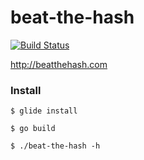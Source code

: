 # beat-the-hash
[![Build Status](https://travis-ci.org/pmpbar/beat-the-hash.svg)](https://travis-ci.org/pmpbar/beat-the-hash)

http://beatthehash.com

### Install
`$ glide install`

`$ go build`

`$ ./beat-the-hash -h`
